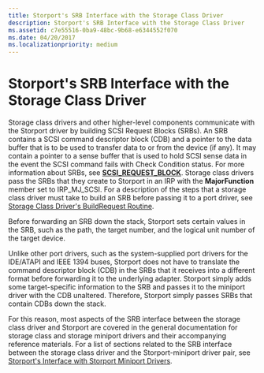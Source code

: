 ```yaml
---
title: Storport's SRB Interface with the Storage Class Driver
description: Storport's SRB Interface with the Storage Class Driver
ms.assetid: c7e55516-0ba9-48bc-9b68-e6344552f070
ms.date: 04/20/2017
ms.localizationpriority: medium
---
```


# Storport's SRB Interface with the Storage Class Driver


Storage class drivers and other higher-level components communicate with the Storport driver by building SCSI Request Blocks (SRBs). An SRB contains a SCSI command descriptor block (CDB) and a pointer to the data buffer that is to be used to transfer data to or from the device (if any). It may contain a pointer to a sense buffer that is used to hold SCSI sense data in the event the SCSI command fails with Check Condition status. For more information about SRBs, see [**SCSI\_REQUEST\_BLOCK**](https://docs.microsoft.com/windows-hardware/drivers/ddi/content/srb/ns-srb-_scsi_request_block). Storage class drivers pass the SRBs that they create to Storport in an IRP with the **MajorFunction** member set to IRP\_MJ\_SCSI. For a description of the steps that a storage class driver must take to build an SRB before passing it to a port driver, see [Storage Class Driver's BuildRequest Routine](storage-class-driver-s-buildrequest-routine.md).

Before forwarding an SRB down the stack, Storport sets certain values in the SRB, such as the path, the target number, and the logical unit number of the target device.

Unlike other port drivers, such as the system-supplied port drivers for the IDE/ATAPI and IEEE 1394 buses, Storport does not have to translate the command descriptor block (CDB) in the SRBs that it receives into a different format before forwarding it to the underlying adapter. Storport simply adds some target-specific information to the SRB and passes it to the miniport driver with the CDB unaltered. Therefore, Storport simply passes SRBs that contain CDBs down the stack.

For this reason, most aspects of the SRB interface between the storage class driver and Storport are covered in the general documentation for storage class and storage miniport drivers and their accompanying reference materials. For a list of sections related to the SRB interface between the storage class driver and the Storport-miniport driver pair, see [Storport's Interface with Storport Miniport Drivers](storport-s-interface-with-storport-miniport-drivers.md).

 

 




